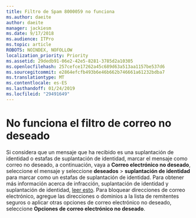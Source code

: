 ```yaml
---
title: Filtro de Spam 8000059 no funciona
ms.author: daeite
author: daeite
manager: jackiesm
ms.date: 9/17/2018
ms.audience: ITPro
ms.topic: article
ROBOTS: NOINDEX, NOFOLLOW
localization_priority: Priority
ms.assetid: 29dedb91-06e2-42e5-8281-3785d2a10305
ms.openlocfilehash: 257cefce17262a45c689d63a513aa1157be537d6
ms.sourcegitcommit: e2864efcfb493b6e46b662b746661a61232bdba7
ms.translationtype: MT
ms.contentlocale: es-ES
ms.lasthandoff: 01/24/2019
ms.locfileid: "29491649"
---
```

# <a name="spam-filter-not-working"></a>No funciona el filtro de correo no deseado

Si considera que un mensaje que ha recibido es una suplantación de identidad o estafas de suplantación de identidad, marcar el mensaje como correo no deseado, a continuación, vaya a **Correo electrónico no deseado**, seleccione el mensaje y seleccione **deseados** \> **suplantación de identidad** para marcar como un estafas de suplantación de identidad. Para obtener más información acerca de infracción, suplantación de identidad y suplantación de identidad, [leer esto](https://support.office.com/article/0d882ea5-eedc-4bed-aebc-079ffa1105a3). Para bloquear direcciones de correo electrónico, agregue las direcciones o dominios a la lista de remitentes seguros o aplicar otras opciones de correo electrónico no deseado, seleccione **Opciones de correo electrónico no deseado**. 
  

